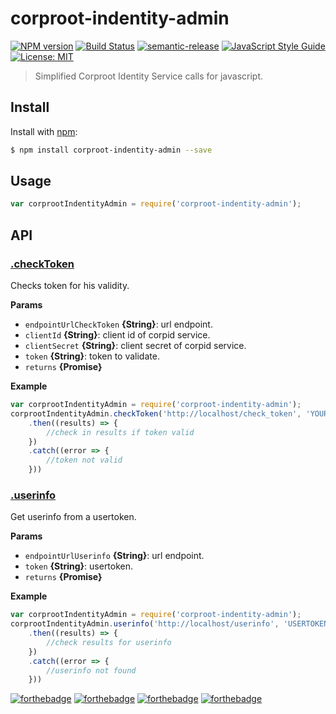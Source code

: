 # corproot-indentity-admin
[![NPM version](https://img.shields.io/npm/v/corproot-indentity-admin.svg?style=flat)](https://www.npmjs.com/package/corproot-indentity-admin)
[![Build Status](https://travis-ci.org/Wenish/corproot-indentity-admin.svg?branch=master)](https://travis-ci.org/Wenish/corproot-indentity-admin)
[![semantic-release](https://img.shields.io/badge/%20%20%F0%9F%93%A6%F0%9F%9A%80-semantic--release-e10079.svg)](https://github.com/semantic-release/semantic-release)
[![JavaScript Style Guide](https://img.shields.io/badge/code_style-standard-brightgreen.svg)](https://standardjs.com)
[![License: MIT](https://img.shields.io/badge/License-MIT-yellow.svg)](https://opensource.org/licenses/MIT)

> Simplified Corproot Identity Service calls for javascript.

## Install

Install with [npm](https://www.npmjs.com/):

```sh
$ npm install corproot-indentity-admin --save
```

## Usage

```js
var corprootIndentityAdmin = require('corproot-indentity-admin');
```

## API

### [.checkToken](./src/checkToken/checkToken.js)

Checks token for his validity.

**Params**

* `endpointUrlCheckToken` **{String}**: url endpoint.
* `clientId` **{String}**: client id of corpid service.
* `clientSecret` **{String}**: client secret of corpid service.
* `token` **{String}**: token to validate.
* `returns` **{Promise}**

**Example**

```js
var corprootIndentityAdmin = require('corproot-indentity-admin');
corprootIndentityAdmin.checkToken('http://localhost/check_token', 'YOUR_CLIENT_ID', 'YOUR_CLIENT_SECRET', 'TOKEN_TO_VALIDATE')
    .then((results) => {
        //check in results if token valid
    })
    .catch((error => {
        //token not valid
    }))
```

### [.userinfo](./src/userinfo/userinfo.js)

Get userinfo from a usertoken.

**Params**

* `endpointUrlUserinfo` **{String}**: url endpoint.
* `token` **{String}**: usertoken.
* `returns` **{Promise}**

**Example**

```js
var corprootIndentityAdmin = require('corproot-indentity-admin');
corprootIndentityAdmin.userinfo('http://localhost/userinfo', 'USERTOKEN')
    .then((results) => {
        //check results for userinfo
    })
    .catch((error => {
        //userinfo not found
    }))
```

[![forthebadge](https://forthebadge.com/images/badges/built-with-grammas-recipe.svg)](https://forthebadge.com)
[![forthebadge](https://forthebadge.com/images/badges/made-with-javascript.svg)](https://forthebadge.com)
[![forthebadge](https://forthebadge.com/images/badges/powered-by-water.svg)](https://forthebadge.com)
[![forthebadge](https://forthebadge.com/images/badges/certified-snoop-lion.svg)](https://forthebadge.com)
